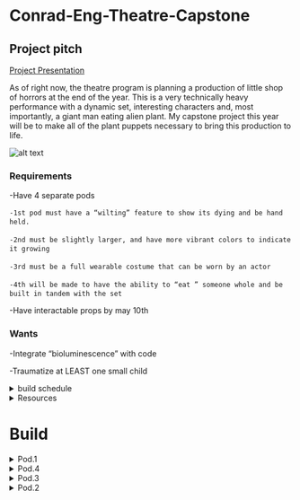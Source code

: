 # Conrad-Eng-Theatre-Capstone

## Project pitch



[Project Presentation](https://docs.google.com/presentation/d/1iXmvU82mosjtG8wZw2aXcDX5GKvR7SZYwwKy2Fu6weY/edit#slide=id.gee834ea57d_0_261)

As of right now, the theatre program is planning a production of little shop of horrors at the end of the year. This is a very technically heavy performance with a dynamic set, interesting characters and, most importantly, a giant man eating alien plant.  My capstone project this year will be to make all of the plant puppets necessary to bring this production to life.

![alt text](https://i.pinimg.com/600x315/9f/67/97/9f67975b3585d1a3a8ef9df3b01a4497.jpg)

### Requirements 

-Have 4 separate pods

    -1st pod must have a “wilting” feature to show its dying and be hand held.

    -2nd must be slightly larger, and have more vibrant colors to indicate it growing

    -3rd must be a full wearable costume that can be worn by an actor

    -4th will be made to have the ability to “eat ” someone whole and be built in tandem with the set

-Have interactable props by may 10th

### Wants


-Integrate “bioluminescence” with code

-Traumatize at LEAST one small child




<details><summary>build schedule</summary>



I will be doing my best to divide my build schedule quarterly to get all four pods done.  I will also be delegateing a lot of work to Pd.3 Tech to account for the massive workload and my lack of a partner.  I will also be building the puppets in order of priority

1.  Pod.1, because I can finish it the fastest without consulting set design or pd.3 tech

2.  Pod.4, because its the most technical design

3.  Pod.3, because I want pod.4 done first

4.  Pod.2, because it can be entirley cut out of the play

</details>

<details><summary>Resources</summary>

[kreutinger puppets](https://www.youtube.com/playlist?list=PLeYjVOvIFYr-4883if9ebeU3kZOiVAyfp)
    
[instructables, sketches](https://www.instructables.com/Building-Audrey-II-Introduction/)


</details>

# Build

<details><summary>Pod.1</summary>

Basing My design off of [Kreutinger puppets Pod.1 design](https://www.youtube.com/watch?v=Nt79_D4vAIA) 

![alt text](https://github.com/cheins48/Conrad-Eng-Theatre-Capstone/blob/main/Capture.PNG?raw=true)

### Build Updates

I have made cardboard linkages to prototype, they work great but still have a few problems.  theyre all a little more than 100mm wide when resting which i need to trim down if theyre gonna fit in a PVC pipe.  I'm also not happy with the arch, I want a more natural lean forward that Kreutinger's design has.

![alt text](https://github.com/cheins48/Conrad-Eng-Theatre-Capstone/blob/main/ezgif-4-ee58b607fb.gif?raw=true)
    
    10/11/2022
    
I have fully modeled the "pot" that holds the linkages and houses the plant. the pot is modeled after 4in PVC that mr miller generously donated.  I had to fiddle with the lengths of each of the linkages to allow it to fit inside of the pot. i cut out some of the smaleer ones out of acrylic, it was noticibly harder to actuate than the cardboard, and the top two linkages were measured wrong so ive had to go back and redesign them so they sit flat.  I also made a failed prototype for the head that im not even gonna discuss because of how little sense it made.
   
![alt text](https://github.com/cheins48/Conrad-Eng-Theatre-Capstone/blob/main/ezgif-3-25ce0f1361.gif?raw=true) 
    
the pot consists of 2 rings that rest on the interior, the bottom one will be screwed in place while the top one will be free spinning to allow for articulation and more poseability for the actor. they should both be finished priniting by the end of this period.

![alt text](https://github.com/cheins48/Conrad-Eng-Theatre-Capstone/blob/main/assembly2.PNG?raw=true) 


    10/18/2022
 this week I printed out the two rings and put them inside the 4in pipe.  right now the achor ring is held in with temporary 4:40 screws, but will be replaced with heated inserts.  the turning is smooth and im happy with the articulation with the linkages.  the biggest issue right now is actually fitting my hand into the pot and grabbing the bottom linkages, currently i have two offcut linkages just sorta dangaling in there, but i need a more ergonomic solution for an actor.  current solution seams to be a string with a loop on the end, but more experimenting is required.
 
 ![alt text](https://github.com/cheins48/Conrad-Eng-Theatre-Capstone/blob/main/ezgif-2-d8fb0f2d8a.gif?raw=true) 
 
    10/21/2022
   This week i forgot to press commit after i made my whole post,  so im writing it again 13 days later.  i made a prototype for the top jaw by heating and twisting 2 acrylic pieces, theyre held together with a rubberband.  the rubberbands tension is way to high, so im going to replace it with a spring or something else, and because the 2 jaw pieces were put on seperate sides of the linkage they are horribly misaligned.  I belived at the time of writing this that the solution to this was 3D printing the top and bottom jaw, but i instead laser cut them and superglued a piece of acrilic perpendicular to the base jaws.  all the nuts have been replaced with lock-nuts, and washers have been put between each linkage.  This has done wonders for the posablity of it.  
   
[ ![alt text](https://github.com/cheins48/Conrad-Eng-Theatre-Capstone/blob/main/fixedgif.gif?raw=true)]
    
    11/3/2022
   this week I got the top jaw working.  I solved my previous issue of the bottom linkages by attaching them at the very ends of either one, creating a sort of V that I can easily grab the bottom of.  the top jaw was initially designed with the intention of having a spring or rubber band on the inside pulling it shut, however it proved to be difficult to open with the string, and the spring would often open the mouth because it was to long.  having a loose connection and just allowing the top jaw to close using the force of gravity proved to work perfectly fine.  the linkage for the top jaw kept intersecting with the nuts on the supporting linkages, preventing it from closing all the way, so I opted to use a rat tail file and just sanded out a groove for the nuts to rest rather than redesign, recut, and reglue the whole piece again.  
   
 ![alt text](https://github.com/cheins48/Conrad-Eng-Theatre-Capstone/blob/main/ezgif.com-gif-maker%20(1).gif?raw=true) 
 
</details>

    
<details><summary>Pod.4</summary>

    11/9/2022
   with the Pod.1 design having most all functional aspects taken care of, the time has come to pass my work onto pd.3 tech for them to work on detail work.  The design process for pod.4 has begun and im shifting my full focus to actuallising it.  after lots of research I have decided to base my design off of [feathurwurms](https://www.instructables.com/Building-Audrey-II-Phase-IV/) genius puppet.  I will be attaching the notes and images I found most useful from featherwurms instructable.
    
<details><summary>research images</summary>
    
![alt text](https://github.com/cheins48/Conrad-Eng-Theatre-Capstone/blob/main/F5ODJBGHD4VC5LC.jpg?raw=true) 
    
![alt text](https://raw.githubusercontent.com/cheins48/Conrad-Eng-Theatre-Capstone/main/FZM9RRUHD4VFS8H.webp)
    
![alt text](https://raw.githubusercontent.com/cheins48/Conrad-Eng-Theatre-Capstone/main/F7QW5PPHD4VLXJ2.webp)
    
![alt text](https://github.com/cheins48/Conrad-Eng-Theatre-Capstone/blob/main/WIN_20221109_11_35_19_Pro.jpg?raw=true)
    
</details>
        
the design is very human.  the frame is simply 2 pipes attached to a simple ramp at the bottom and a trapazoid with 2 eyelits at the top.  the top jaw is suspended by 2 strings attached to the eyelits on either side of the base frame to create a pivot point that the actor can easily move and manipulate.  suspending the bottom jaw is my current hangup.  making it stationary removes a lot of expression from the plant, as well as making it pottentially harder for an actor to get eaten.  but feathurwurms design apears to be using pure wizardry to hold it up.  my current solution (as seen in research image 4) is to replicate the top jaw fulcrum on the interior side of the top jaw.  my concern with this design is weight, and having potentiontial tangles with the rope.  mo rope, mo problems.  I have begun designing the ramp in CAD, but I plan on potentially using a kiddie slide instead, 1. because i can probably find one for free, and 2. because its fun. so i will not be posting my proggress on the CAD until I'm sure I will be using it.
    
    11/15/22
    
  Ive decided to start with a 1:12 miniature proof of concept to get my scale and proportions right before making the full scale model. This week I made the frame and top jaw, next i will make the bottom jaw and work out any kinks.  the top jaw is very front heavy, maybe add nuts as counterweight?  The base frame  currently stands at 6-7 inches tall, this may be an inch or two to big. this could cause problems for the bottom jaw opening enough to allow an actor to get eaten, however i have no way of knowing if this an actual issue until i attach the bottom jaw. the proportions look nearly perfect, and the top jaw has no issues with collidening with the top of the frame and at full scale, a 7 foot tall plant is bound to look intimidateing. 
  
  ![alt text](https://github.com/cheins48/Conrad-Eng-Theatre-Capstone/blob/main/ezgif.com-gif-maker.gif?raw=true)
  
    12/2/2022
   I'm a little behind schedule, i was hoping to have begun on the full sized frame by december 1st, but due to illness I havent been able to come to school.  this week Ive made the proof of concept to a point that im happy with.  the lower jaw went through a few different designs, all of which were either to big or the laser cutter flat out refused to cut. but copying the frame of the top jaw with an egg like shape on the bottom ended up being the best design.  the elastic bands attaching the bottom jaw to the top were slightly to short, but this served to my advantage. by giving that small amount of resistance to pulling down the lower jaw i somehow made a fulcrum that opens both the bottom and top jaw.  i have no idea ho it works, but i hope to replicate this in my full scale build.  next week i plan on making the full sized frame hanger with materials in theatre tech.  
   
  ![alt text](https://github.com/cheins48/Conrad-Eng-Theatre-Capstone/blob/main/ezgif.com-gif-maker%20(5).gif?raw=true)
  
    12/8/2022
    
 this week I finished the frame hangar.  I used an old box that fit the measurements roughly and left over 2 inch PVC from my no home but roped and stakes set.  the 2 legs of PVC are attached to the box useing hanging wire and a long screw, the screws stuck out a bit into the slide so I used a angle grinder to grind off the sharp points.  the top PVC piece fell down and hit my head pretty hard, I didnt secure it down because i wanted the whole design to be collapsable, but I think I'm going to PVC cement the upper "U" of the hanger and have the whole unit just be 2 pieces to avoid more injury. however, I cant do this if I plan on widening the box, as I would also have to lengthen the top pipe.
  
   ![alt text](https://github.com/cheins48/Conrad-Eng-Theatre-Capstone/blob/main/IMG_20221208_110420.jpg?raw=true)
 
  ![alt text](https://github.com/cheins48/Conrad-Eng-Theatre-Capstone/blob/main/IMG_20221208_110543.jpg?raw=true)
    
     
    1/3/2023
   
  back from winter break and ready to work!  the search for metal to create the frame is becomming a massive problem, researching alternative materials (fiberglass??) may be my best course.  this week I plan on doing that, as well as widening the slide on the hangar frame. as it is, the box is a little more than a foot wide, just wide enough to go down with your arms over your head if you're a little guy.  if I widen the base ramp by .25-.5 of a foot it would accomedate for a cast member with a larger physique
  
    1/6/2023
    
  yesterday i widened the hangar frame and found a solution to my head material problem.  while researching other giant puppets I found [this dragon](https://cypt.ca/2019/08/05/a-blog-about-a-dragon-or-how-to-build-a-giant-dragon-puppet-in-858-easy-steps/) for shrek that used hula hoops for the body frame and simply wrapped it in fabric.  this would be a very easy material to use because its 
  1. very cheap 
  2. very big, 
  3. very lightweight
 this weekend I will make an attempt to go to the dollar store to see the available options, for now though I have made a model of the top jaw in onshape that uses hula hoops that are 40in, 30in,and 20in wide.
 
   ![alt text](https://raw.githubusercontent.com/cheins48/Conrad-Eng-Theatre-Capstone/main/IMG_2455-e1564783586760-768x1024.jpg)
   ![alt text](https://github.com/cheins48/Conrad-Eng-Theatre-Capstone/blob/main/IMG_2422-e1564783786558-768x1024.jpg?raw=true)
   
   
    1/9/2023
    
   little hard to make proggress this week with the end of the quarter as well as snow and the new york trip.  never the less I worked out a rough design of the lower jaw made of hula hoops (pictured below) as well using another hula hoop to create the hole for actors to crawls through. I also made a shopping list, on it is 3x 40 in, 30 in, and 20 in hula hoops, as well as about 15 hose clamps. 
 
  ![alt text](https://github.com/cheins48/Conrad-Eng-Theatre-Capstone/blob/main/WIN_20230109_12_49_11_Pro.jpg?raw=true)
  
</details>

<details><summary>Pod.3</summary>

    2/9/2023

sorry for the lack of updates, the wait for materials has stunted my momentum with pod.4.  however I have been working diligently on pod.3 with the help of dylan hensley.  using dylans 3d model for rough measurements (pictured below), 
 ![alt text](https://raw.githubusercontent.com/cheins48/Conrad-Eng-Theatre-Capstone/c773009a3a1dd38bbc506a2d34494f0e9d7f55be/dylan%20pod.3.PNG)

i used garbage and willpower to make the top jaw of pod.3

 ![alt text](https://raw.githubusercontent.com/cheins48/Conrad-Eng-Theatre-Capstone/c773009a3a1dd38bbc506a2d34494f0e9d7f55be/20230208_134818.jpg)

![alt text](https://raw.githubusercontent.com/cheins48/Conrad-Eng-Theatre-Capstone/c773009a3a1dd38bbc506a2d34494f0e9d7f55be/20230208_134812.jpg)

![alt text](https://raw.githubusercontent.com/cheins48/Conrad-Eng-Theatre-Capstone/c773009a3a1dd38bbc506a2d34494f0e9d7f55be/20230208_134807.jpg)

sorry for blurry photos
 
 by the end of next week I will have the bottom jaw ready for paper mache and hopefully have the materials to begin work on pod.4
 
    2/10/2023
    
 made more proggress than i have in months yesterday!!!  I brought in about 100 zip ties and 20 hose clamps and framed out the entirity of the lower jaw useing the last of the "stems" we had donated during 3rd pd.  then i made a surprisingly effective hinge useing 3 zip ties attaching the top and bottom jaw together.
 
![alt text](https://raw.githubusercontent.com/cheins48/Conrad-Eng-Theatre-Capstone/e3a1b685c7d2d7311e24abd34b481bea4f621d61/20230209_115025.jpg)

![alt text](https://raw.githubusercontent.com/cheins48/Conrad-Eng-Theatre-Capstone/e3a1b685c7d2d7311e24abd34b481bea4f621d61/20230209_115106.jpg)

![alt text](https://raw.githubusercontent.com/cheins48/Conrad-Eng-Theatre-Capstone/e3a1b685c7d2d7311e24abd34b481bea4f621d61/20230209_115052.jpg)

I took some design concepts I used in pod.4 on the lower jaw, specifically the "U" that rests on the actors waist while wearing the head.  this creats a fulcrum that allows for the lower jaw to open when the top jaw opens.  making the entire puppet to be able to be operated with just one hand.  next i spent pd.5 putting chicken wire over the lower jaw, I found that using the craft wire to sort of stitch the wire to the frame instead of twisting hundreds of wires together was faster and sturdier.  I wish the overall shape were a little rounder, but i  think i can fix that with apolstry foam.

![alt text](https://raw.githubusercontent.com/cheins48/Conrad-Eng-Theatre-Capstone/e3a1b685c7d2d7311e24abd34b481bea4f621d61/20230209_142336.jpg)

</details>

<details><summary>Pod.2</summary>

</details>
